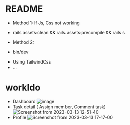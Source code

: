 # README

* Method 1: If Js, Css not working
- rails assets:clean && rails assets:precompile && rails s 
* Method 2:
- bin/dev
* Using TailwindCss
* ...
# workIdo
* Dashboard
![image](https://user-images.githubusercontent.com/40066172/220827464-84e33ad4-15a3-4eba-839b-f90e6198aa23.png)
* Task detail ( Assign member, Comment task)
![Screenshot from 2023-03-13 12-51-40](https://user-images.githubusercontent.com/40066172/224618610-b6304a58-f90d-4ab2-b510-cfc1f0deff86.png)
* Profile
![Screenshot from 2023-03-13 17-17-00](https://user-images.githubusercontent.com/40066172/224673130-fff52030-4296-4045-a50a-40a8e62e780f.png)
